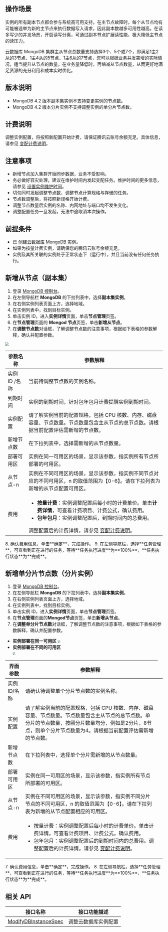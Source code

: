 ## 操作场景

实例的所有副本节点都会参与系统高可用支持，在主节点故障时，每个从节点均有可能被选举为新的主节点来执行数据写入请求，因此副本数越多可用性越高。在读多写少的并发场景，开启读写分离，可通过副本节点扩展读性能，极大降低主节点的读压力。 

云数据库 MongoDB 集群主从节点总数量支持选择3个、5个或7个，即满足1主2从的3节点、1主4从的5节点、1主6从的7节点，您可以根据业务并发突增的实际情况，适当提升从节点的数量。在业务量降低时，再缩减从节点数量，从而更好地满足资源的充分利用和成本实时优化。

## 版本说明

- MongoDB 4.2 版本副本集实例不支持变更实例的节点数。
- MongoDB 4.2 版本分片实例不支持调整实例的单分片节点数。

## 计费说明

调整实例配置，将按照新配置开始计费，请保证腾讯云账号余额充足。具体信息，请参见 [变配计费说明](https://cloud.tencent.com/document/product/240/64503)。

## 注意事项
- 新增节点加入集群开始同步数据，业务不受影响。
- 务必做好容灾处理，建议在维护时间内发起变配任务。维护时间的更多信息，请参见 [设置实例维护时间](https://cloud.tencent.com/document/product/240/19910)。
- 切勿同时发起调整节点数、调整节点计算规格与存储的任务。
- 节点数调整后，将按照新规格开始计费。
- 调整节点数量后实例的名称、内网地址与端口均不发生变化。
- 调整配置任务一旦发起，无法中途取消本次操作。

## 前提条件

- 已 [创建云数据库 MongoDB 实例](https://cloud.tencent.com/document/product/240/3551)。
- 如果为按量计费实例，请确保您的腾讯云账号余额充足。
- 实例及其所关联的实例处于正常状态下（运行中），并且当前没有任何任务执行。

## 新增从节点（副本集）

1. 登录 [MongoDB 控制台](https://console.cloud.tencent.com/mongodb)。
2. 在左侧导航栏 **MongoDB** 的下拉列表中，选择**副本集实例**。
3. 在右侧实例列表页面上方，选择地域。
4. 在实例列表中，找到目标实例。
5. 单击实例 ID，进入**实例详情**页面，单击**节点管理**页签。
6. 在**节点管理**页面的 **Mongod 节点**页签，单击**新增从节点**。
7. 在**调整节点数**对话框，了解调整节点数的注意事项，根据如下表格的参数解释，确认并配置参数。
<img src="https://qcloudimg.tencent-cloud.cn/raw/e5169f699f2dfe0c5d15f61f301022ea.png" style="zoom:67%;" />
<table class="table-striped">
<tbody>
<thead><tr><th>参数名称</th><th>参数解释</th></tr></thead>
<tr>
<td>实例 ID /名称</td>
<td>当前待调整节点数的实例名称。</td></tr>	
<tr>
<td>到期时间</td>
<td>实例的到期时间，针对包年包月计费提醒实例到期时间。</td></tr>
<tr>
<td>实例配置</td>
<td>请了解实例当前的配置规格，包括 CPU 核数、内存、磁盘容量、节点数量。节点数量包含主从节点的总节点数。请根据当前配置评估需新增的节点数。</td>    </tr>	
<tr>
<td>新增节点数</td>
<td>在下拉列表中，选择需新增的从节点数量。</td>   </tr>
<tr>
<td>部署可用区</td>
<td>实例在同一可用区的场景，显示该参数，指实例所有节点所部署的可用区。</td>    </tr>
<tr>
<td>从节点-n</td>
<td>实例在不同可用区的场景，显示该参数，指实例不同节点对应的不同可用区，n 的取值范围为【0-6】。请在下拉列表为新增的从节点配置可用区。</td>    </tr>
<tr>
<td>费用</td>
<td><ul><li><b>按量计费</b>：实例调整配置后每小时的计费单价。单击<b>计费详情</b>，可查看计费项目、计费公式，确认费用。</li><li><b>包年包月</b>：实例调整配置后，到期时间内的总费用。</li></ul>调整配置后的计费详情，请参见 <a href="https://cloud.tencent.com/document/product/240/64503">变配计费说明</a>。</td></tr>
</tbody></table>
8. 确认费用信息，单击**确定**，完成操作。
9. 在左侧导航栏，选择**任务管理**，可查看到正在进行的任务，等待**任务执行进度**为**100%**，**任务执行状态**为**完成**。

## 新增单分片节点数（分片实例）

1. 登录 [MongoDB 控制台](https://console.cloud.tencent.com/mongodb)。
2. 在左侧导航栏 **MongoDB** 的下拉列表中，选择**副本集实例**。
3. 在右侧实例列表页面上方，选择地域。
4. 在实例列表中，找到目标实例。
5. 单击实例 ID，进入**实例详情**页面，单击**节点管理**页签。
6. 在**节点管理**页面的**Mongod节点**页签，单击**新增从节点**。
7. 在**调整单分片节点数**对话框，了解调整节点数的注意事项，根据如下表格的参数解释，确认并配置参数。
 - **实例部署在同一可用区**
   <img src="https://qcloudimg.tencent-cloud.cn/raw/b195d35bc4b469e24f200399b707b2ce.png" style="zoom: 50%;" />
 - **实例部署在不同的可用区**<br>
   <img src="https://qcloudimg.tencent-cloud.cn/raw/5b98a4a78e638d9e02b1b18bf2f558ef.png" style="zoom: 50%;" />
<table>
<thead><tr><th>界面参数</th><th>参数解释</th></tr></thead>
<tbody><tr>
<td>实例 ID/名称</td>
<td>请确认待调整单个分片节点数的实例名称。</td>
<td></td>
</tr>
<tr>
<td>实例配置</td>
<td>请了解实例当前的配置规格，包括 CPU 核数、内存、磁盘容量、节点数量。节点数量包含主从节点的总节点数。单分片的节点数量，按照分片数量均分，例如是2分片，8节点，则单个分片节点数量为4。请根据当前配置评估需新增的节点数。</td>
<td></td>
</tr>
<tr>
<td>新增节点数</td>
<td>在下拉列表中，选择单个分片需新增的从节点数量。</td>
<td></td>
</tr>
<tr>
<td>部署可用区</td>
<td>实例在同一可用区的场景，显示该参数，指实例所有节点所部署的可用区。</td>
<td></td>
</tr>
<tr>
<td>从节点-n</td>
<td>实例在不同可用区的场景，显示该参数，指实例不同分片节点的不同可用区，n 的取值范围为【0-6】。请在下拉列表为新增的从节点配置相应的可用区。</td>
<td></td>
</tr>
<tr>
<td>费用</td>
<td><ul><li>按量计费：实例调整配置后每小时的计费单价。单击计费详情，可查看计费项目、计费公式，确认费用。</li><li>包年包月：实例调整配置后的到期时间内的总费用。调整配置后的计费详情，请参见 <a href="https://cloud.tencent.com/document/product/240/64503">变配计费说明</a>。</li></ul></td>
<td></td>
</tr>
</tbody></table>
7. 确认费用信息，单击**确定**，完成操作。
8. 在左侧导航栏，选择**任务管理**，可查看到正在进行的任务，等待**任务执行进度**为**100%**，**任务执行状态**为**完成**。

## 相关 API

| 接口名称                                                 | 接口功能描述     |
| ------------------------------------------------------------ | -------------------- |
| [ModifyDBInstanceSpec](https://cloud.tencent.com/document/product/240/38565) | 调整云数据库实例配置 |
